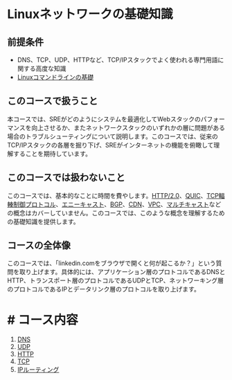 # Linuxネットワークの基礎知識

## 前提条件

- DNS、TCP、UDP、HTTPなど、TCP/IPスタックでよく使われる専門用語に関する高度な知識
- [Linuxコマンドラインの基礎](linux_basics/command_line_basics/)

## このコースで扱うこと

本コースでは、SREがどのようにシステムを最適化してWebスタックのパフォーマンスを向上させるか、またネットワークスタックのいずれかの層に問題がある場合のトラブルシューティングについて説明します。このコースでは、従来のTCP/IPスタックの各層を掘り下げ、SREがインターネットの機能を俯瞰して理解することを期待しています。

## このコースでは扱わないこと

このコースでは、基本的なことに時間を費やします。[HTTP/2.0](https://ja.wikipedia.org/wiki/HTTP/2)、[QUIC](https://ja.wikipedia.org/wiki/QUIC)、[TCP輻輳制御プロトコル](https://en.wikipedia.org/wiki/TCP_congestion_control)、[エニーキャスト](https://ja.wikipedia.org/wiki/%E3%82%A8%E3%83%8B%E3%83%BC%E3%82%AD%E3%83%A3%E3%82%B9%E3%83%88)、[BGP](https://ja.wikipedia.org/wiki/Border_Gateway_Protocol)、[CDN](https://ja.wikipedia.org/wiki/%E3%82%B3%E3%83%B3%E3%83%86%E3%83%B3%E3%83%84%E3%83%87%E3%83%AA%E3%83%90%E3%83%AA%E3%83%8D%E3%83%83%E3%83%88%E3%83%AF%E3%83%BC%E3%82%AF)、[VPC](https://ja.wikipedia.org/wiki/Virtual_Private_Network)、[マルチキャスト](https://ja.wikipedia.org/wiki/%E3%83%9E%E3%83%AB%E3%83%81%E3%82%AD%E3%83%A3%E3%82%B9%E3%83%88)などの概念はカバーしていません。このコースでは、このような概念を理解するための基礎知識を提供します。

## コースの全体像

このコースでは、「linkedin.comをブラウザで開くと何が起こるか？」という質問を取り上げます。具体的には、アプリケーション層のプロトコルであるDNSとHTTP、トランスポート層のプロトコルであるUDPとTCP、ネットワーキング層のプロトコルであるIPとデータリンク層のプロトコルを取り上げます。

# # コース内容
1. [DNS](linux_networking/dns/)
2. [UDP](linux_networking/udp/)
3. [HTTP](linux_networking/http/)
4. [TCP](linux_networking/tcp/)
5. [IPルーティング](linux_networking/ipr/)
